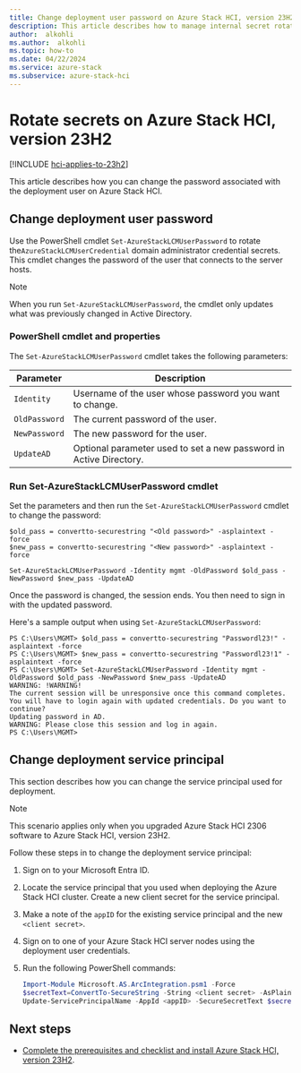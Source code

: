 ```yaml
---
title: Change deployment user password on Azure Stack HCI, version 23H2
description: This article describes how to manage internal secret rotation on Azure Stack HCI, version 23H2.
author:  alkohli
ms.author:  alkohli
ms.topic: how-to
ms.date: 04/22/2024
ms.service: azure-stack
ms.subservice: azure-stack-hci
---
```


# Rotate secrets on Azure Stack HCI, version 23H2

[!INCLUDE [hci-applies-to-23h2](../../includes/hci-applies-to-23h2.md)]

This article describes how you can change the password associated with the deployment user on Azure Stack HCI.

## Change deployment user password

Use the PowerShell cmdlet `Set-AzureStackLCMUserPassword` to rotate the`AzureStackLCMUserCredential` domain administrator credential secrets. This cmdlet changes the password of the user that connects to the server hosts.

> [!NOTE]
> When you run `Set-AzureStackLCMUserPassword`, the cmdlet only updates what was previously changed in Active Directory.


### PowerShell cmdlet and properties

The `Set-AzureStackLCMUserPassword` cmdlet takes the following parameters:


|Parameter|Description  |
|---------|---------|
|`Identity`    | Username of the user whose password you want to change.         |
|`OldPassword` | The current password of the user.        |
|`NewPassword` | The new password for the user.        |
|`UpdateAD`    | Optional parameter used to set a new password in Active Directory.        |


### Run Set-AzureStackLCMUserPassword cmdlet

Set the parameters and then run the `Set-AzureStackLCMUserPassword` cmdlet to change the password:

```azurepowershell
$old_pass = convertto-securestring "<Old password>" -asplaintext -force
$new_pass = convertto-securestring "<New password>" -asplaintext -force

Set-AzureStackLCMUserPassword -Identity mgmt -OldPassword $old_pass -NewPassword $new_pass -UpdateAD 
```

Once the password is changed, the session ends. You then need to sign in with the updated password.

Here's a sample output when using `Set-AzureStackLCMUserPassword`:

```output
PS C:\Users\MGMT> $old_pass = convertto-securestring "Passwordl23!" -asplaintext -force 
PS C:\Users\MGMT> $new_pass = convertto-securestring "Passwordl23!1" -asplaintext -force
PS C:\Users\MGMT> Set-AzureStackLCMUserPassword -Identity mgmt -OldPassword $old_pass -NewPassword $new_pass -UpdateAD 
WARNING: !WARNING!
The current session will be unresponsive once this command completes. You will have to login again with updated credentials. Do you want to continue?
Updating password in AD.
WARNING: Please close this session and log in again.
PS C:\Users\MGMT> 
```

## Change deployment service principal

This section describes how you can change the service principal used for deployment. 

> [!NOTE]
> This scenario applies only when you upgraded Azure Stack HCI 2306 software to Azure Stack HCI, version 23H2.

Follow these steps in to change the deployment service principal:

1. Sign on to your Microsoft Entra ID.
1. Locate the service principal that you used when deploying the Azure Stack HCI cluster. Create a new client secret for the service principal.
1. Make a note of the `appID` for the existing service principal and the new `<client secret>`.
1. Sign on to one of your Azure Stack HCI server nodes using the deployment user credentials.
1. Run the following PowerShell commands:

    ```powershell
    Import-Module Microsoft.AS.ArcIntegration.psm1 -Force
    $secretText=ConvertTo-SecureString -String <client secret> -AsPlainText -Force
    Update-ServicePrincipalName -AppId <appID> -SecureSecretText $secretText
    ```

## Next steps

- [Complete the prerequisites and checklist and install Azure Stack HCI, version 23H2](../deploy/deployment-prerequisites.md).
